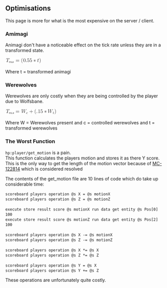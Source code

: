 ## Optimisations

This page is more for what is the most expensive on the server / client.

### Amimagi

Animagi don't have a noticeable effect on the tick rate unless they are in a transformed state.  

<img title="Animagus Equation" src="./assets/animagus_equation.png" alt="AnimagusEq" width="114" height="19" />

Where t = transformed animagi

### Werewolves

Werewolves are only costly when they are being controlled by the player due to Wolfsbane.  

<img title="Werewolf Equation" src="./assets/werewolf_equation.png" alt="WerewolfEq" width="161" height="19" />

Where W = Werewolves present
and c = controlled werewolves
and t = transformed werewolves

### The Worst Function

`hp:player/get_motion` is a pain.  
This function calculates the players motion and stores it as there Y score.  
This is the only way to get the length of the motion vector because of [MC-122814](https://bugs.mojang.com/browse/MC-122814) which is considered resolved

The contents of the get_motion file are 10 lines of code which do take up considerable time:

```mcfunction
scoreboard players operation @s X = @s motionX
scoreboard players operation @s Z = @s motionZ

execute store result score @s motionX run data get entity @s Pos[0] 100
execute store result score @s motionZ run data get entity @s Pos[2] 100

scoreboard players operation @s X -= @s motionX
scoreboard players operation @s Z -= @s motionZ

scoreboard players operation @s X *= @s X
scoreboard players operation @s Z *= @s Z

scoreboard players operation @s Y = @s X
scoreboard players operation @s Y += @s Z
```

These operations are unfortunately quite costly.